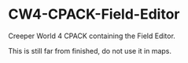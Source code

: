 # CW4-CPACK-Field-Editor
Creeper World 4 CPACK containing the Field Editor.

This is still far from finished, do not use it in maps.
